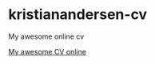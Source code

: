# kristianandersen-cv
My awesome online cv


[My awesome CV online](https://kristianandersen-cv.vercel.app/ "My awesome CV online")
